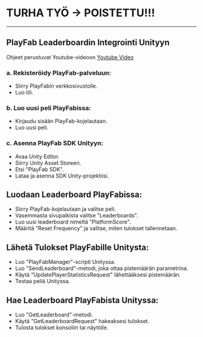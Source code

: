 # TURHA TYÖ -> POISTETTU!!!

---

## PlayFab Leaderboardin Integrointi Unityyn 

Ohjeet perustuvat Youtube-videoon [Youtube Video](https://www.youtube.com/watch?v=e2RXDso6fWU&t=277s)

### a. Rekisteröidy PlayFab-palveluun:

- Siirry PlayFabin verkkosivustolle.
- Luo tili.

### b. Luo uusi peli PlayFabissa:

- Kirjaudu sisään PlayFab-kojelautaan.
- Luo uusi peli.

### c. Asenna PlayFab SDK Unityyn:

- Avaa Unity Editor.
- Siirry Unity Asset Storeen.
- Etsi "PlayFab SDK".
- Lataa ja asenna SDK Unity-projektiisi.

## Luodaan Leaderboard PlayFabissa:

- Siirry PlayFab-kojelautaan ja valitse peli.
- Vasemmasta sivupalkista valitse "Leaderboards".
- Luo uusi leaderboard nimeltä "PlatformScore".
- Määritä "Reset Frequency" ja valitse, miten tulokset tallennetaan.

## Lähetä Tulokset PlayFabille Unitysta:

- Luo "PlayFabManager"-scripti Unityssa.
- Luo "SendLeaderboard"-metodi, joka ottaa pistemäärän parametrina.
- Käytä "UpdatePlayerStatisticsRequest" lähettääksesi pistemäärän.
- Testaa peliä Unityssa.

## Hae Leaderboard PlayFabista Unityssa:

- Luo "GetLeaderboard"-metodi.
- Käytä "GetLeaderboardRequest" hakeaksesi tulokset.
- Tulosta tulokset konsoliin tai näytölle.
